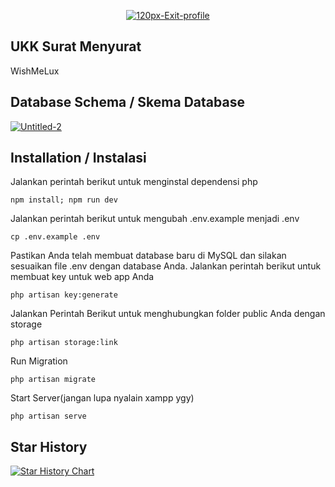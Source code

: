 <p align="center"><a href="https://imgbb.com/"><img src="https://i.ibb.co.com/RH7qd4j/120px-Exit-profile.png" alt="120px-Exit-profile" border="0"></a></p>

## UKK Surat Menyurat
WishMeLux

## Database Schema / Skema Database
<a href="https://ibb.co.com/4dGPyhR"><img src="https://i.ibb.co.com/tXt8fVp/Untitled-2.png" alt="Untitled-2" border="0"></a>

## Installation / Instalasi

Jalankan perintah berikut untuk menginstal dependensi php
```
npm install; npm run dev
```
Jalankan perintah berikut untuk mengubah .env.example menjadi .env
```
cp .env.example .env
```
Pastikan Anda telah membuat database baru di MySQL dan silakan sesuaikan file .env dengan database Anda. Jalankan perintah berikut untuk membuat key untuk web app Anda
```
php artisan key:generate
```
Jalankan Perintah Berikut untuk menghubungkan folder public Anda dengan storage
```
php artisan storage:link
```
Run Migration
```
php artisan migrate
```
Start Server(jangan lupa nyalain xampp ygy)
```
php artisan serve
```
## Star History

<a href="https://star-history.com/#Idkhowtoplay/PROJECT-UKK-PERSURATAN-AKZ&Date">
 <picture>
   <source media="(prefers-color-scheme: dark)" srcset="https://api.star-history.com/svg?repos=Idkhowtoplay/PROJECT-UKK-PERSURATAN-AKZ&type=Date&theme=dark" />
   <source media="(prefers-color-scheme: light)" srcset="https://api.star-history.com/svg?repos=Idkhowtoplay/PROJECT-UKK-PERSURATAN-AKZ&type=Date" />
   <img alt="Star History Chart" src="https://api.star-history.com/svg?repos=Idkhowtoplay/PROJECT-UKK-PERSURATAN-AKZ&type=Date" />
 </picture>
</a>

